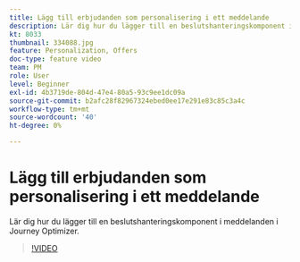 ```yaml
---
title: Lägg till erbjudanden som personalisering i ett meddelande
description: Lär dig hur du lägger till en beslutshanteringskomponent i meddelanden i Journey Optimizer.
kt: 8033
thumbnail: 334088.jpg
feature: Personalization, Offers
doc-type: feature video
team: PM
role: User
level: Beginner
exl-id: 4b3719de-804d-47e4-80a5-93c9ee1dc09a
source-git-commit: b2afc28f82967324ebed0ee17e291e83c85c3a4c
workflow-type: tm+mt
source-wordcount: '40'
ht-degree: 0%

---
```


# Lägg till erbjudanden som personalisering i ett meddelande

Lär dig hur du lägger till en beslutshanteringskomponent i meddelanden i Journey Optimizer.

>[!VIDEO](https://video.tv.adobe.com/v/334088?quality=12&learn=on)
